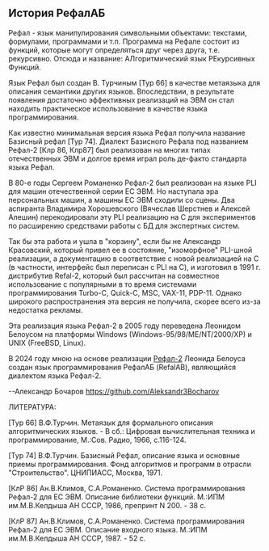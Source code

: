 История РефалАБ
--------------------

Рефал - язык манипулирования символьными объектами: текстами,
формулами, программами и т.п. Программа на Рефале состоит из
функций, которые могут определяться друг через друга, т.е.
рекурсивно. Отсюда и название: АЛгоритмический язык РЕкурсивных
Функций.

Язык Рефал был создан В. Турчиным [Тур 66] в качестве метаязыка
для описания семантики других языков. Впоследствии, в результате
появления достаточно эффективных реализаций на ЭВМ он стал
находить практическое использование в качестве языка
программирования.

Как известно минимальная версия языка Рефал получила название
Базисный рефал [Тур 74]. Диалект Базисного Рефала под названием
Рефал-2 [Клр 86, Клр87] был реализован на многих типах
отечественных ЭВМ и долгое время играл роль де-факто стандарта
языка Рефал.

В 80-е годы Сергеем Романенко Рефал-2 был реализован на языке
PLI для машин отечественной серии ЕС ЭВМ. Но наступала эра
персональных машин, а машины ЕС ЭВМ сходили со сцены. Два
аспиранта Владимира Хорошевского (Вячеслав Шерстнев и Алексей
Алешин) перекодировали эту PLI реализацию на C для экспериментов
по расширению средствами работы с БД для экcпертных систем. 

Так бы эта работа и ушла в "корзину", если бы не Александр Красовский,
который привел ее в состояние, "изоморфное" PLI-шной реализации,
а документацию в соответствие с новой реализацией на C 
(в частности, интерфейс был переписан с PLI на С), и изготовил в
1991 г. дистрибутив Refal-2, который был рассчитан на совместное
использование с популярными в то время системами
программирования Turbo-C, Quick-C, MSC, VAX-11, PDP-11. 
Однако широкого распространения эта версия не получила, 
скорее всего из-за недостатка рекламы.

Эта реализация языка Рефал-2 в 2005 году переведена 
Леонидом Белоусом на платформы Windows (Windows-95/98/ME/NT/2000/XP) и 
UNIX (FreeBSD, Linux).

В 2024 году мною на основе реализации
[Рефал-2](http://www.refal.net/~belous/index-r.htm) Леонида Белоуса
создан язык программирования РефалАБ (RefalAB),
являющийся диалектом языка Рефал-2.

--Александр Бочаров
https://github.com/Aleksandr3Bocharov


ЛИТЕРАТУРА:

[Тур 66]
В.Ф.Турчин. Метаязык для формального описания алгоритмических
языков. - В сб.: Цифровая вычислительная техника и
программирование, М.:Сов. Радио, 1966, с.116-124.

[Тур 74]
В.Ф.Турчин. Базисный Рефал, описание языка и основные приемы
программирования. Фонд алгоритмов и программ в отрасли
"Строительство". ЦНИПИАСС, Москва, 1971.

[КлР 86]
Ан.В.Климов, С.А.Романенко. Система программирования Рефал-2 для
ЕС ЭВМ. Описание библиотеки функций. М.:ИПМ им.М.В.Келдыша АН
СССР, 1986, препринт N 200. - 38 с.

[КлР 87]
Ан.В.Климов, С.А.Романенко. Система программирования Рефал-2 для
ЕС ЭВМ. Описание входного языка. М.:ИПМ им.М.В.Келдыша АН СССР,
1987. - 52 с.
